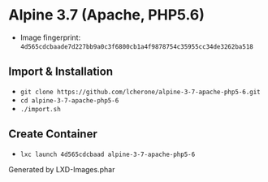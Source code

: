 # Alpine 3.7 (Apache, PHP5.6)

 - Image fingerprint: `4d565cdcbaade7d227bb9a0c3f6800cb1a4f9878754c35955cc34de3262ba518`

## Import & Installation

- `git clone https://github.com/lcherone/alpine-3-7-apache-php5-6.git`
- `cd alpine-3-7-apache-php5-6`
- `./import.sh`

## Create Container

 - `lxc launch 4d565cdcbaad alpine-3-7-apache-php5-6`

Generated by LXD-Images.phar
